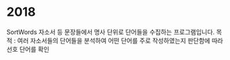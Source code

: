 # 2018

SortWords
자소서 등 문장들에서 명사 단위로 단어들을 수집하는 프로그램입니다.
목적 : 여러 자소서들의 단어들을 분석하여 어떤 단어를 주로 작성하였는지 판단함에 따라 선호 단어를 확인

